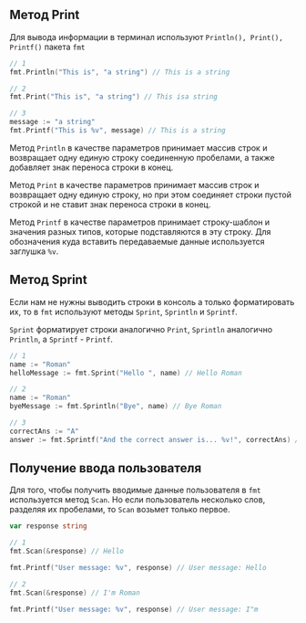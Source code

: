 ## Метод Print

Для вывода информации в терминал используют `Println(), Print(), Printf()` пакета `fmt`

```go
// 1
fmt.Println("This is", "a string") // This is a string

// 2
fmt.Print("This is", "a string") // This isa string

// 3
message := "a string"
fmt.Printf("This is %v", message) // This is a string
```

Метод `Println` в качестве параметров принимает массив строк и возвращает одну единую строку соединенную пробелами, а также добавляет знак переноса строки в конец.

Метод `Print` в качестве параметров принимает массив строк и возвращает одну единую строку, но при этом соединяет строки пустой строкой и не ставит знак переноса строки в конец.

Метод `Printf` в качестве параметров принимает строку-шаблон и значения разных типов, которые подставляются в эту строку. Для обозначения куда вставить передаваемые данные используется заглушка `%v`.

## Метод Sprint

Если нам не нужны выводить строки в консоль а только форматировать их, то в `fmt` используют методы `Sprint`, `Sprintln` и `Sprintf`.

`Sprint` форматирует строки аналогично `Print`, `Sprintln` аналогично `Println`, а `Sprintf` - `Printf`.

```go
// 1
name := "Roman"
helloMessage := fmt.Sprint("Hello ", name) // Hello Roman

// 2
name := "Roman"
byeMessage := fmt.Sprintln("Bye", name) // Bye Roman

// 3
correctAns := "A"
answer := fmt.Sprintf("And the correct answer is... %v!", correctAns) // And the correct answer is... A
```

## Получение ввода пользователя

Для того, чтобы получить вводимые данные пользователя в `fmt` используется метод `Scan`. Но если пользователь несколько слов, разделяя их пробелами, то `Scan` возьмет только первое.

```go
var response string

// 1
fmt.Scan(&response) // Hello

fmt.Printf("User message: %v", response) // User message: Hello

// 2
fmt.Scan(&response) // I'm Roman

fmt.Printf("User message: %v", response) // User message: I"m
```
